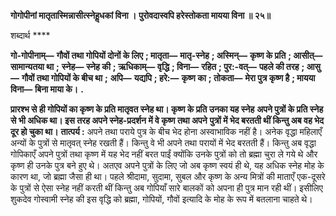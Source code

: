 **गोगोपीनां मातृतास्मिन्नासीत्स्नेहॢधकां विना ।** **पुरोवदास्वपि हरेस्तोकता मायया विना ॥ २५॥** 

शब्दार्थ **** 

**गो-गोपीनाम्—** **गौवों तथा गोपियों दोनों के लिए** **; मातृता—** **मातृ-स्नेह** **; अस्मिन्—** **कृष्ण के प्रति** **; आसीत्—** **सामान्यतया था** **;** **स्नेह—** **स्नेह की** **; ऋधिकाम्—** **वृद्धि** **; विना—** **रहित** **; पुर:-वत्—** **पहले की तरह** **; आसु—** **गौवों तथा गोपियों के बीच था** **;** **अपि—** **यद्यपि** **; हरे:—** **कृष्ण का** **; तोकता—** **मेरा पुत्र कृष्ण है** **; मायया विना—** **बिना माया के।** **.** 

**प्रारश्भ से ही गोपियों का कृष्ण के प्रति मातृवत स्नेह था। कृष्ण के प्रति उनका यह स्नेह** **अपने पुत्रों के प्रति स्नेह से भी अधिक था। इस तरह अपने स्नेह-प्रदर्शन में वे कृष्ण तथा अपने** **पुत्रों में भेद बरतती थीं किन्तु अब वह भेद दूर हो चुका था।** **तात्पर्य :** अपने तथा पराये पुत्र के बीच भेद होना अस्वाभाविक नहीं है। अनेक वृद्धा महिलाएँ अन्यों के पुत्रों से मातृवत् स्नेह रखती हैं। किन्तु वे भी अपने तथा परायों में भेद बरतती हैं। किन्तु अब वृद्धा गोपिकाएँ अपने पुत्रों तथा कृष्ण में यह भेद नहीं बरत पाईं क्योंकि उनके पुत्रों को तो ब्रह्मा चुरा ले गये थे और कृष्ण ही उनके पुत्र बने हुए थे। अतएव अपने पुत्रों के लिए जो अब कृष्ण स्वयं ही थे, यह अधिक स्नेह मोह के कारण था, जो ब्रह्मा जैसा ही था। पहले श्रीदामा, सुदामा, सुबल और कृष्ण के अन्य मित्रों की माताएँ एक-दूसरे के पुत्रों से ऐसा स्नेह नहीं करती थीं किन्तु अब गोपियाँ सारे बालकों को अपना ही पुत्र मान रही थीं। इसीलिए शुकदेव गोस्वामी स्नेह की इस वृद्धि को ब्रह्मा, गोपियों, गौवों इत्यादि के मोह के रूप में बतलाना चाहते थे।  